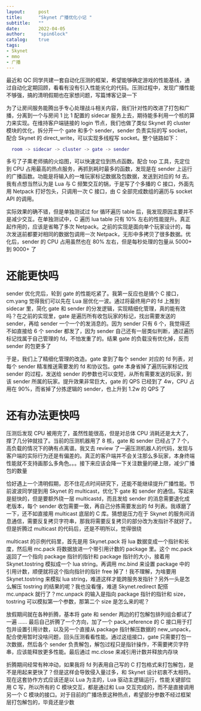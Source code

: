```yaml
---
layout:     post
title:      "Skynet 广播优化小记 "
subtitle:   ""
date:       2022-04-05
author:     "spin6lock"
catalog:    true
tags:
- Skynet
- mmo
- 广播
---
```

最近和 QC 同学共建一套自动化压测的框架，希望能够确定游戏的性能基线，通过自动化定期回顾，看看有没有引入性能劣化的代码。压测过程中，发现广播性能不够强，搞的清明假期也在家想问题，写篇博客记录一下

为了让房间服务能腾出手专心处理战斗相关内容，我们针对性的改进了打包和广播，分离到一个与房间 1 比 1 配置的 sidecar 服务上去，期待能多利用一个核的算力来实现。在维持客户端链接的 login 节点，我们也做了类似 Skynet 的 cluster 模块的优化，拆分开一个 gate 和多个 sender，sender 负责实际的写 socket，配合 Skynet 的 direct_write，可以实现多线程写 socket。整个链路如下：
```lua
  room -> sidecar -> cluster -> gate -> sender 
```

多亏了子熏老师搞的火焰图，可以快速定位到热点函数。配合 top 工具，先定位到 CPU 占用最高的热点服务，再抓到耗时最多的函数，发现是在 sender 上运行的广播函数。功能是将输入的一堆玩家标记数据及包数据，发送到对应的 fd 去。我有点想当然认为是 Lua 与 C 频繁交互的锅，于是写了个多播的 C 接口，外面先用 Netpack 打好包头，只调用一次 C 接口，由 C 全部完成数组的遍历与 socket API 的调用。

实际效果的确不错，但是单独测试过 for 循环遍历 table 后，我发现原因主要并不是减少交互。在单独测试中，C 遍历 lua table 只有 10% 左右的性能提升。真正起作用的，应该是省略了多次 Netpack。之前的实现是面向单个玩家设计的，每次发送前都要对相同的数据包调用一次 Netpack，无形中多拷贝了很多数据。优化后，sender 的 CPU 占用虽然也在 80% 左右，但是每秒处理的包量从 5000+ 到 9000+ 了

# 还能更快吗
sender 优化完后，轮到 gate 的性能吃紧了。我第一反应也是搞个 C 接口，cm.yang 觉得我们可以先在 Lua 层优化一波。通过将最终用户的 fd 上推到 sidecar 里，简化 gate 和 sender 的分发逻辑，实现精细化管理，真的能有效吗？在之前的实现里，gate 是遍历所有收包玩家的标记，找出需要发送的 sender，再给 sender 一个一个的发消息的。因为 sender 只有 6 个，我觉得还不如直接给 6 个 sender 都发了，因为 sender 自己还有一层类似判断，通过遍历标记找属于自己管理的 fd，不怕发重了的。结果 gate 的负载没有优化掉，反而 sender 的包更多了

于是，我们上了精细化管理的改造。gate 拿到了每个 sender 对应的 fd 列表，对每个 sender 精准推送需要发的 fd 和协议包。gate 本身省掉了遍历玩家标记找 sender 的过程，发送给 sender 的参数也可以变短，从所有需要发送的玩家，到该 sender 所属的玩家。提升效果非常巨大，gate 的 QPS 已经到了 4w，CPU 占用在 90%，而省掉了分拣逻辑的 sender，也上升到 1.2w 的 QPS 了

# 还有办法更快吗
压测后发现 CPU 被用完了，虽然性能很高，但是对总体 CPU 消耗还是太大了，撑了几分钟就挂了。当前的压测机器用了 8 核，gate 和 sender 已经占了 7 个，高负载的情况下的确有点离谱。我又去 review 了一遍压测机器人的代码，发现与客户端的实际行为还是有偏差的。真正的客户端并不会关注那么多玩家，本身终端性能就不支持画那么多角色。。。接下来应该会降一下关注数量的硬上限，减少广播包的数量

恰好遇上一个清明假期，忍不住花点时间研究下，还能不能继续提升广播性能。节前波波同学提到用 Skynet 的 multicast，优化下 gate 和 sender 的通信。写起来是挺快的，但是要额外绕一层 multicastd，而且发给 sender 的消息需要退化成老版本，每个 sender 收包需要一致，再自己分拣需要发出的 fd 列表。我琢磨了一下，还不如直接用 multicast 底层的 C 库。猜想是压力在于 Skynet 的服务间消息通信，需要反复拷贝字符串，那我将需要反复拷贝的部分改为发指针不就好了。但是折腾过 multicast 的代码后，还是不明所以，觉得很绕

multicast 的示例代码里，首先是用 Skynet.pack 将 lua 数据变成一个指针和长度，然后用 mc.pack 将数据放进一个带引用计数的 package 里。这个 mc.pack 返回了一个指向 package 指针的指针和 package 指针的大小，接着用 Skynet.tostring 模拟成一个 lua string。再调用 mc.bind 来设置 package 中的引用计数，顺便就将这个指向指针的指针 free 掉了！我不理解，为啥要用 Skynet.tostring 来模拟 lua string，难道这样才能跨服务发指针？另外一头是怎么解压 tostring 的结果的呢？我也没看懂，难道 Skynet.redirect 配搭 mc.unpack 就行了？mc.unpack 的输入是指向 package 指针的指针和 size，tostring 可以模拟第一个参数，那第二个 size 是怎么来的呢？

放假期间就在各种折腾，基本将 gate 和 sender 两边的打包解包排列组合都试了一遍 …… 最后自己折腾了一个方向，加了一个 pack_reference 的 C 接口用于打包并设置引用计数，以及另一个直接从 package 指针解压数据的 new_unpack，配合使用暂时没啥问题，回头压测看看性能。通过这组接口，gate 只需要打包一次数据，然后各个 sender 负责解包，解包过程只是指针操作，不需要拷贝字符串，应该能释放更多性能。最后通过 mc.close 来减引用计数并释放内存块

折腾期间经常有种冲动，如果我将 fd 列表用自己写的 C 打包格式来打包解包，是不是用起来更快了？但是这样会导致侵入量过多，和 Skynet 设计初衷不太相符。现在这套协作方式应该还是以 Lua 为主的，Lua 驱动主逻辑运行，性能关键部位用 C 写，所以所有的 C 模块交互，都是通过和 Lua 交互完成的，而不是直接调用另一个 C 模块的接口。对于目前的广播场景这种热点，希望部分参数不经过框架层打包解包的，毕竟还是少数
